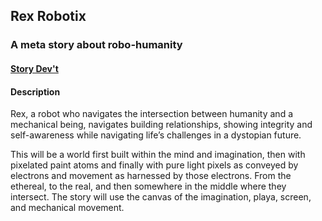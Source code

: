 ## Rex Robotix
### A meta story about robo-humanity
#### [Story Dev't](https://davideliason.github.io/rex-a-meta-story/)

#### Description

Rex, a robot who navigates the intersection between humanity and a mechanical being, navigates building relationships, showing integrity and self-awareness while navigating life’s challenges in a dystopian future.

This will be a world first built within the mind and imagination, then with pixelated paint atoms and finally with pure light pixels as conveyed by electrons and movement as harnessed by those electrons. From the ethereal, to the real, and then somewhere in the middle where they intersect. The story will use the canvas of the imagination, playa, screen, and mechanical movement.